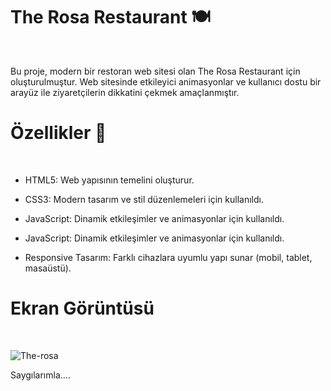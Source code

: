 

# The Rosa Restaurant 🍽️
<br>

Bu proje, modern bir restoran web sitesi olan The Rosa Restaurant için oluşturulmuştur.
Web sitesinde etkileyici animasyonlar ve kullanıcı dostu bir arayüz ile ziyaretçilerin dikkatini çekmek amaçlanmıştır.

# Özellikler 🌟
<br>

- HTML5: Web yapısının temelini oluşturur.
  
- CSS3: Modern tasarım ve stil düzenlemeleri için kullanıldı.
  
- JavaScript: Dinamik etkileşimler ve animasyonlar için kullanıldı.

- JavaScript: Dinamik etkileşimler ve animasyonlar için kullanıldı.

- Responsive Tasarım: Farklı cihazlara uyumlu yapı sunar (mobil, tablet, masaüstü).

# Ekran Görüntüsü
<br>

![The-rosa](https://github.com/user-attachments/assets/6ed9b05f-cb28-44d7-936f-54fdfeef37b8)



Saygılarımla....
